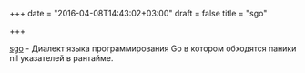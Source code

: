 +++
date = "2016-04-08T14:43:02+03:00"
draft = false
title = "sgo"

+++

<p><a href="https://github.com/tcard/sgo">sgo</a>&nbsp;- Диалект языка программирования Go в котором обходятся паники nil указателей в рантайме.</p>

